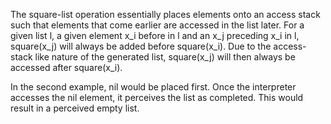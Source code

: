 The square-list operation essentially places elements onto an access stack such 
that elements that come earlier are accessed in the list later. 
For a given list l, a given element x_i before in l and an x_j preceding x_i in l, 
square(x_j) will always be added before square(x_i). Due to the access-stack like nature of the 
generated list, square(x_j) will then always be accessed after square(x_i).


In the second example, nil would be placed first. Once the interpreter accesses the nil element,
it perceives the list as completed. This would result in a perceived empty list.
